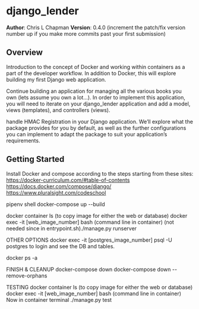 # django_lender

**Author**: Chris L Chapman
**Version**: 0.4.0 (increment the patch/fix version number up if you make more commits past your first submission)

## Overview

Introduction to the concept of Docker and working within containers as a part of the developer workflow. In addition to Docker, this will explore building my first Django web application.

Continue building an application for managing all the various books you own (lets assume you own a lot…). In order to implement this application, you will need to iterate on your django_lender application and add a model, views (templates), and controllers (views).

handle HMAC Registration in your Django application. We’ll explore what the package provides for you by default, as well as the further configurations you can implement to adapt the package to suit your application’s requirements.

## Getting Started

Install Docker and compose according to the steps starting from these sites:
https://docker-curriculum.com/#table-of-contents
https://docs.docker.com/compose/django/
https://www.pluralsight.com/codeschool

pipenv shell
docker-compose up --build

docker container ls (to copy image for either the web or database)
docker exec -it [web_image_number] bash (command line in container)
 (not needed since in entrypoint.sh)./manage.py runserver

OTHER OPTIONS
docker exec -it [postgres_image_number] psql -U postgres
    to login and see the DB and tables.

docker ps -a

FINISH & CLEANUP
docker-compose down
docker-compose down --remove-orphans



TESTING
docker container ls (to copy image for either the web or database)
docker exec -it [web_image_number] bash (command line in container)
    Now in container terminal
./manage.py test
